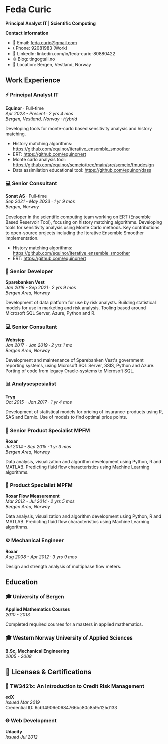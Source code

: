 # Feda Curic
**Principal Analyst IT | Scientific Computing**

**Contact Information**
- 📧 Email: feda.curic@gmail.com
- 📞 Phone: 92081983 (Work)
- 💼 LinkedIn: linkedin.com/in/feda-curic-80880422
- 🌐 Blog: tingogtall.no
- 📍 Location: Bergen, Vestland, Norway

## Work Experience

### ⚡ Principal Analyst IT
**Equinor** · Full-time  
*Apr 2023 - Present · 2 yrs 4 mos*  
*Bergen, Vestland, Norway · Hybrid*

Developing tools for monte-carlo based sensitivity analysis and history matching.

- History matching algorithms: https://github.com/equinor/iterative_ensemble_smoother
- ERT: https://github.com/equinor/ert
- Monte carlo analysis tool: https://github.com/equinor/semeio/tree/main/src/semeio/fmudesign
- Data assimilation educational tool: https://github.com/equinor/dass

### 💻 Senior Consultant
**Sonat AS** · Full-time  
*Sep 2021 - May 2023 · 1 yr 9 mos*  
*Bergen, Norway*

Developer in the scientific computing team working on ERT (Ensemble Based Reservoir Tool), focusing on history matching algorithms. Developing tools for sensitivity analysis using Monte Carlo methods. Key contributions to open-source projects including the Iterative Ensemble Smoother implementation.
- History matching algorithms: https://github.com/equinor/iterative_ensemble_smoother
- ERT: https://github.com/equinor/ert

### 💾 Senior Developer
**Sparebanken Vest**  
*Jan 2019 - Sep 2021 · 2 yrs 9 mos*  
*Bergen Area, Norway*

Development of data platform for use by risk analysts. Building statistical models for use in marketing and risk analysis. Tooling based around Microsoft SQL Server, Azure, Python and R.

### 💻 Senior Consultant
**Webstep**  
*Jan 2017 - Jan 2019 · 2 yrs 1 mo*  
*Bergen Area, Norway*

Development and maintenance of Sparebanken Vest's government reporting systems, using Microsoft SQL Server, SSIS, Python and Azure. Porting of code from legacy Oracle-systems to Microsoft SQL.

### 📊 Analysespesialist
**Tryg**  
*Oct 2015 - Jan 2017 · 1 yr 4 mos*

Development of statistical models for pricing of insurance-products using R, SAS and Earnix. Use of models to find optimal price points.

### 🔬 Senior Product Specialist MPFM
**Roxar**  
*Jul 2014 - Sep 2015 · 1 yr 3 mos*  
*Bergen Area, Norway*

Data analysis, visualization and algorithm development using Python, R and MATLAB. Predicting fluid flow characteristics using Machine Learning algorithms.

### 🔬 Product Specialist MPFM
**Roxar Flow Measurement**  
*Mar 2012 - Jul 2014 · 2 yrs 5 mos*  
*Bergen Area, Norway*

Data analysis, visualization and algorithm development using Python, R and MATLAB. Predicting fluid flow characteristics using Machine Learning algorithms.

### ⚙️ Mechanical Engineer
**Roxar**  
*Aug 2008 - Apr 2012 · 3 yrs 9 mos*

Design and strength analysis of multiphase flow meters.

## Education

### 🎓 University of Bergen
**Applied Mathematics Courses**  
*2010 - 2013*

Completed required courses for a masters in applied mathematics.

### 🎓 Western Norway University of Applied Sciences
**B.Sc, Mechanical Engineering**  
*2005 - 2008*

## 📜 Licenses & Certifications

### 🏦 TW3421x: An Introduction to Credit Risk Management
**edX**  
*Issued Mar 2019*  
Credential ID: 6cb14906e0684766bc80c859c125d133

### 🌐 Web Development
**Udacity**  
*Issued Jul 2012*
